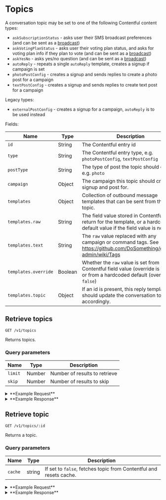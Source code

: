 # Topics

A conversation topic may be set to one of the following Contentful content types:

* `askSubscriptionStatus` - asks user their SMS broadcast preferences (and can be sent as a [broadcast](./broadcasts.md))
* `askVotingPlanStatus` - asks user their voting plan status, and asks for voting plan info if they plan to vote (and can be sent as a [broadcast](./broadcasts.md))
* `askYesNo` - asks yes/no question (and can be sent as a [broadcast](./broadcasts.md))
* `autoReply` - repeats a single `autoReply` template, creates a signup if campaign is set
* `photoPostConfig` - creates a signup and sends replies to create a photo post for a campaign
* `textPostConfig` - creates a signup and sends replies to create text post for a campaign

Legacy types:

* `externalPostConfig` - creates a signup for a campaign, `autoReply` is to be used instead


Fields:

Name | Type | Description
-----|------|------------
`id` | String | The Contentful entry id
`type` | String | The Contentful entry type, e.g. `photoPostConfig`, `textPostConfig`
`postType` | String | The type of post the topic should create, e.g. `photo`
`campaign` | Object | The campaign this topic should create a signup and post for.
`templates` | Object | Collection of outbound message templates that can be sent from this topic.
`templates.raw` | String | The field value stored in Contentful to return for the template, or a hardcoded default value if the field value is not set
`templates.text` | String | The `raw` value replaced with any campaign or command tags. See https://github.com/DoSomething/gambit-admin/wiki/Tags
`templates.override` | Boolean | Whether the `raw` value is set from a Contentful field value (override is `true`), or from a hardcoded default (override is `false`)
`templates.topic` | Object | If an id is present, this reply template should update the conversation topic accordingly.

## Retrieve topics

```
GET /v1/topics
```

Returns topics.

### Query parameters

Name | Type | Description
-----|------|------------
`limit` | Number | Number of results to retrieve
`skip` | Number | Number of results to skip


<details><summary>**Example Request**</summary><p>

```
curl http://localhost:5000/v1/topics?skip=5
  -H "Accept: application/json"
  -H "Content-Type: application/json"
```

</p></details>

<details><summary>**Example Response**</summary><p>

```
{
  "data": [
    {
      "id": "2Wzzquygx2wwMWe8kQAMgc",
      "name": "Two Books Blue Books autoReply",
      "type": "autoReply",
      "createdAt": "2018-08-10T00:36:19.926Z",
      "updatedAt": "2018-08-13T14:16:42.499Z",
      "campaign": {
        "id": 2299,
        "title": "Two Books Blue Books",
        "tagline": "Host a Dr. Seuss book drive to benefit kids in family shelters.",
        "status": "active",
        "currentCampaignRun": {
          "id": 6441
        }
      },
      "templates": {
        "autoReply": {
          "text": "Who let the dogs out?",
          "topic": {}
        }
      },
    },
    {
      "id": "2X4r3fZrTGA2mGemowgiEI",
      "name": "askYesNo test",
      "type": "askYesNo",
      "createdAt": "2018-08-06T23:34:56.395Z",
      "updatedAt": "2018-08-08T22:20:14.822Z",
      "message": {
        "text": "Join Pump it Up? \n\nYes No",
        "attachments": [],
        "template": "askYesNo",
        "topic": {}
      },
      "templates": {
        "saidYes": {
          "text": "Great! Text START to submit a photo.",
          "topic": {
            "id": "4xXe9sQqmIeiWauSUu6kAY",
            "name": "Pump It Up - Submit Flyer",
            "type": "photoPostConfig",
            "createdAt": "2018-08-01T14:41:30.242Z",
            "updatedAt": "2018-08-07T15:44:59.609Z"
          }
        },
        "saidNo": {
          "text": "Ok, we'll check in with you later.",
          "topic": {}
        },
        "invalidAskYesNoResponse": {
          "text": "Sorry, I didn't get that - did you want to join for Pump It Up? Yes or No",
          "topic": {}
        },
        "autoReply": {
          "text": "Sorry, I didn't understand that. Text Q if you have a question.",
          "topic": {}
        }
      },
    },
    {
      "id": "3peS2Oye08o6OwUMAEcS2c",
      "type": "photoPostConfig",
      "postType": "photo",
      "campaign": {
        "id": 8038,
        "title": "#SaveTheMascots",
        "tagline": "Help us make every college campus tobacco-free.",
        "status": "closed",
        "currentCampaignRun": {
          "id": 8039
        },
        "keywords": [
          "MASCOT"
        ]
      },
      "templates": {
        "startPhotoPost": {
          "raw": "Secondhand smoke causes cancer, which is why thousands of colleges have gone tobacco-free. Problem is, 3,273 campuses still allow tobacco, which means secondhand smoke is harming everyone on campus including our beloved mascots. \n\nTell your college (or a college near you) to pledge to go tobacco-free by telling them to #SaveTheMascots by clicking here: http://bit.ly/2GE8APl\n\nTake a screenshot of the post you share, then text {{cmd_reportback}} to share it with us (and enter for a chance to win a $2500 scholarship)!",
          "override": true,
          "rendered": "Secondhand smoke causes cancer, which is why thousands of colleges have gone tobacco-free. Problem is, 3,273 campuses still allow tobacco, which means secondhand smoke is harming everyone on campus including our beloved mascots. \n\nTell your college (or a college near you) to pledge to go tobacco-free by telling them to #SaveTheMascots by clicking here: http://bit.ly/2GE8APl\n\nTake a screenshot of the post you share, then text START to share it with us (and enter for a chance to win a $2500 scholarship)!"
        },
        ...
      },
    },
    ...
  ],
  "meta": {
    "pagination": {
      "total": 21,
      "skip": 5,
      "limit": 100
    }
  }
}
```

</p></details>

## Retrieve topic

```
GET /v1/topics/:id
```

Returns a topic.

### Query parameters

Name | Type | Description
-----|------|------------
`cache` | string | If set to `false`, fetches topic from Contentful and resets cache.


<details><summary>**Example Request**</summary><p>

```
curl http://localhost:5000/v1/topics/6swLaA7HKE8AGI6iQuWk4y?cache=false \
     -H "Accept: application/json" \
     -H "Content-Type: application/json" \
```

</p></details>
<details><summary>**Example Response**</summary><p>

```
{
  "data": {
    "id": "6swLaA7HKE8AGI6iQuWk4y",
    "type": "photoPostConfig",
    "postType": "photo",
    "campaign": {
      "id": 7,
      "title": "Mirror Messages",
      "tagline": "Boost a stranger's self-esteem with just a sticky note!",
      "status": "active",
      "currentCampaignRun": {
        "id": 8076
      },
      "keywords": [
        "MIRROR"
      ]
    },
    "templates": {
      "startPhotoPost": {
        "raw": "Over 111,000 people have joined the movement to bring positivity to their schools. All it takes is posting encouraging notes in places that can trigger low self-esteem. Take 5 mins to post a note today. \n\nThen, text {{cmd_reportback}} to share a photo of the messages you posted (and you'll be entered to win a $2000 scholarship)!",
        "override": true,
        "rendered": "Over 111,000 people have joined the movement to bring positivity to their schools. All it takes is posting encouraging notes in places that can trigger low self-esteem. Take 5 mins to post a note today. \n\nThen, text START to share a photo of the messages you posted (and you'll be entered to win a $2000 scholarship)!"
      },
      ...
      "invalidAskContinueResponse": {
        "raw": "Sorry, I didn't get that. Did you want to join {{title}}?\n\nYes or No",
        "override": false,
        "rendered": "Sorry, I didn't get that. Did you want to join Mirror Messages?\n\nYes or No"
      }
    },
    "triggers": [
      "mirror",
    ]
  }
}
```

</p></details>
